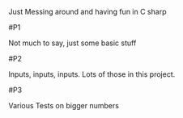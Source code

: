 Just Messing around and having fun in C sharp

#P1

Not much to say, just some basic stuff

#P2

Inputs, inputs, inputs. Lots of those in this project.

#P3 

Various Tests on bigger numbers